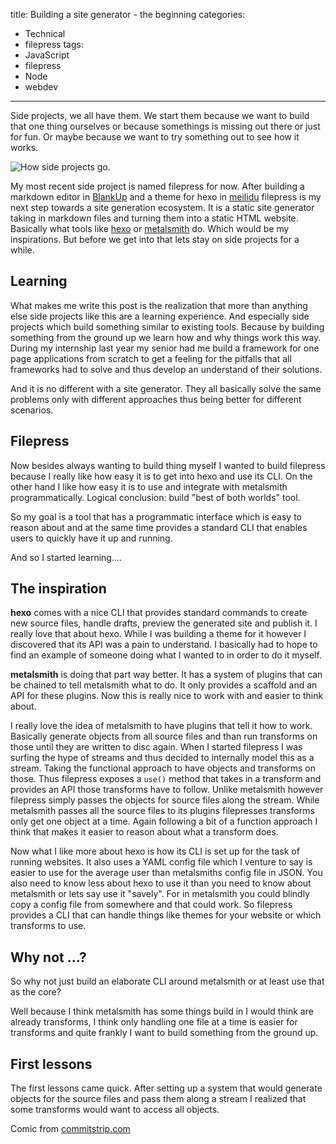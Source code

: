 title: Building a site generator - the beginning
categories:
  - Technical
  - filepress
tags:
  - JavaScript
  - filepress
  - Node
  - webdev
---

Side projects, we all have them. We start them because we want to build that one thing ourselves or because somethings is missing out there or just for fun. Or maybe because we want to try something out to see how it works.

![How side projects go.](/images/tech/side-projects.jpg)

<!-- more -->

My most recent side project is named filepress for now. After building a markdown editor in [BlankUp](https://github.com/HoverBaum/BlankUp-Electron) and a theme for hexo in [meilidu](https://meilidu.github.io/) filepress is my next step towards a site generation ecosystem. It is a static site generator taking in markdown files and turning them into a static HTML website. Basically what tools like [hexo](https://hexo.io/) or [metalsmith](http://www.metalsmith.io/) do. Which would be my inspirations. But before we get into that lets stay on side projects for a while.

## Learning

What makes me write this post is the realization that more than anything else side projects like this are a learning experience. And especially side projects which build something similar to existing tools. Because by building something from the ground up we learn how and why things work this way. During my internship last year my senior had me build a framework for one page applications from scratch to get a feeling for the pitfalls that all frameworks had to solve and thus develop an understand of their solutions.

And it is no different with a site generator. They all basically solve the same problems only with different approaches thus being better for different scenarios.

## Filepress

Now besides always wanting to build thing myself I wanted to build filepress because I really like how easy it is to get into hexo and use its CLI. On the other hand I like how easy it is to use and integrate with metalsmith programmatically. Logical conclusion: build "best of both worlds" tool.

So my goal is a tool that has a programmatic interface which is easy to reason about and at the same time provides a standard CLI that enables users to quickly have it up and running.

And so I started learning....

## The inspiration

**hexo** comes with a nice CLI that provides standard commands to create new source files, handle drafts, preview the generated site and publish it. I really love that about hexo. While I was building a theme for it however I discovered that its API was a pain to understand. I basically had to hope to find an example of someone doing what I wanted to in order to do it myself.

**metalsmith** is doing that part way better. It has a system of plugins that can be chained to tell metalsmith what to do. It only provides a scaffold and an API for these plugins. Now this is really nice to work with and easier to think about.

I really love the idea of metalsmith to have plugins that tell it how to work. Basically generate objects from all source files and than run transforms on those until they are written to disc again. When I started filepress I was surfing the hype of streams and thus decided to internally model this as a stream. Taking the functional approach to have objects and transforms on those. Thus filepress exposes a `use()` method that takes in a transform and provides an API those transforms have to follow. Unlike metalsmith however filepress simply passes the objects for source files along the stream. While metalsmith passes all the source files to its plugins filepresses transforms only get one object at a time. Again following a bit of a function approach I think that makes it easier to reason about what a transform does.

Now what I like more about hexo is how its CLI is set up for the task of running websites. It also uses a YAML config file which I venture to say is easier to use for the average user than metalsmiths config file in JSON. You also need to know less about hexo to use it than you need to know about metalsmith or lets say use it "savely". For in metalsmith you could blindly copy a config file from somewhere and that could work. So filepress provides a CLI that can handle things like themes for your website or which transforms to use.

## Why not ...?

So why not just build an elaborate CLI around metalsmith or at least use that as the core?

Well because I think metalsmith has some things build in I would think are already transforms, I think only handling one file at a time is easier for transforms and quite frankly I want to build something from the ground up.

## First lessons

The first lessons came quick. After setting up a system that would generate objects for the source files and pass them along a stream I realized that some transforms would want to access all objects.

Comic from [commitstrip.com](http://www.commitstrip.com/en/2014/11/25/west-side-project-story/)
